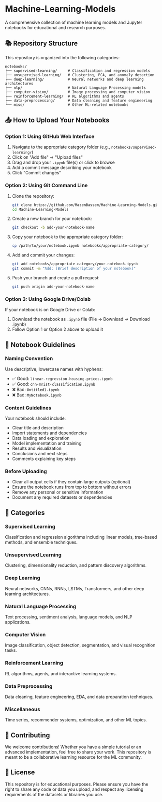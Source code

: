 # Machine-Learning-Models
A comprehensive collection of machine learning models and Jupyter notebooks for educational and research purposes.

## 📚 Repository Structure

This repository is organized into the following categories:

```
notebooks/
├── supervised-learning/     # Classification and regression models
├── unsupervised-learning/   # Clustering, PCA, and anomaly detection
├── deep-learning/           # Neural networks and deep learning architectures
├── nlp/                     # Natural Language Processing models
├── computer-vision/         # Image processing and computer vision
├── reinforcement-learning/  # RL algorithms and agents
├── data-preprocessing/      # Data cleaning and feature engineering
└── misc/                    # Other ML-related notebooks
```

## 📤 How to Upload Your Notebooks

### Option 1: Using GitHub Web Interface

1. Navigate to the appropriate category folder (e.g., `notebooks/supervised-learning/`)
2. Click on "Add file" → "Upload files"
3. Drag and drop your `.ipynb` file(s) or click to browse
4. Add a commit message describing your notebook
5. Click "Commit changes"

### Option 2: Using Git Command Line

1. Clone the repository:
   ```bash
   git clone https://github.com/MazenBassem/Machine-Learning-Models.git
   cd Machine-Learning-Models
   ```

2. Create a new branch for your notebook:
   ```bash
   git checkout -b add-your-notebook-name
   ```

3. Copy your notebook to the appropriate category folder:
   ```bash
   cp /path/to/your/notebook.ipynb notebooks/appropriate-category/
   ```

4. Add and commit your changes:
   ```bash
   git add notebooks/appropriate-category/your-notebook.ipynb
   git commit -m "Add: [Brief description of your notebook]"
   ```

5. Push your branch and create a pull request:
   ```bash
   git push origin add-your-notebook-name
   ```

### Option 3: Using Google Drive/Colab

If your notebook is on Google Drive or Colab:

1. Download the notebook as `.ipynb` file (File → Download → Download .ipynb)
2. Follow Option 1 or Option 2 above to upload it

## 📝 Notebook Guidelines

### Naming Convention
Use descriptive, lowercase names with hyphens:
- ✅ Good: `linear-regression-housing-prices.ipynb`
- ✅ Good: `cnn-mnist-classification.ipynb`
- ❌ Bad: `Untitled1.ipynb`
- ❌ Bad: `MyNotebook.ipynb`

### Content Guidelines
Your notebook should include:
- Clear title and description
- Import statements and dependencies
- Data loading and exploration
- Model implementation and training
- Results and visualization
- Conclusions and next steps
- Comments explaining key steps

### Before Uploading
- Clear all output cells if they contain large outputs (optional)
- Ensure the notebook runs from top to bottom without errors
- Remove any personal or sensitive information
- Document any required datasets or dependencies

## 🎯 Categories

### Supervised Learning
Classification and regression algorithms including linear models, tree-based methods, and ensemble techniques.

### Unsupervised Learning
Clustering, dimensionality reduction, and pattern discovery algorithms.

### Deep Learning
Neural networks, CNNs, RNNs, LSTMs, Transformers, and other deep learning architectures.

### Natural Language Processing
Text processing, sentiment analysis, language models, and NLP applications.

### Computer Vision
Image classification, object detection, segmentation, and visual recognition tasks.

### Reinforcement Learning
RL algorithms, agents, and interactive learning systems.

### Data Preprocessing
Data cleaning, feature engineering, EDA, and data preparation techniques.

### Miscellaneous
Time series, recommender systems, optimization, and other ML topics.

## 🤝 Contributing

We welcome contributions! Whether you have a simple tutorial or an advanced implementation, feel free to share your work. This repository is meant to be a collaborative learning resource for the ML community.

## 📄 License

This repository is for educational purposes. Please ensure you have the right to share any code or data you upload, and respect any licensing requirements of the datasets or libraries you use.
